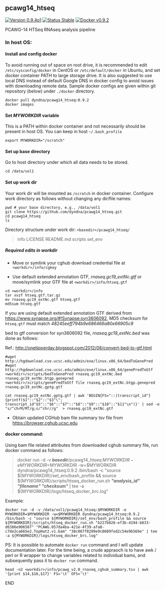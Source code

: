 ## pcawg14_htseq

[![Version 0.9.4p1](https://img.shields.io/badge/version-0.9.4p1-brightgreen.svg)](https://github.com/dyndna/pcawg14_htseq) [![Status Stable](https://img.shields.io/badge/status-stable-brightgreen.svg)](https://github.com/dyndna/pcawg14_htseq) [![Docker v0.9.2](https://img.shields.io/badge/docker-dyndna/pcawg14_htseq:0.9.2-brightgreen.svg "docker pull dyndna/pcawg14_htseq:0.9.2")](https://registry.hub.docker.com/u/dyndna/pcawg14_htseq)

[//]: # (https://img.shields.io/badge/status-offline-red.svg)

PCAWG-14 HTSeq RNAseq analysis pipeline

### In host OS:

#### Install and config docker

To avoid running out of space on root drive, it is recommended to edit `/etc/sysconfig/docker` in CentOS or `/etc/default/docker` in Ubuntu, and set docker container PATH to large storage drive. It is also suggested to use local DNS instead of default Google DNS in docker config to avoid issues with downloading remote data. Sample docker configs are given within git repository (below) under `./docker` directory.

```
docker pull dyndna/pcawg14_htseq:0.9.2
docker images
```

#### Set *MYWORKDIR* variable

This is a PATH within docker container and not necessarily should be present in host OS. You can keep in host `~/.bash_profile`

    export MYWORKDIR="/scratch"

#### Set up base directory

Go to host directory under which all data needs to be stored.

    cd /data/vol1

#### Set up work dir

Your work dir will be mounted as `/scratch` in docker container. Configure work directory as follows without changing any dir/file names:

```
pwd # your base directory, e.g., /data/vol1
git clone https://github.com/dyndna/pcawg14_htseq.git
cd pcawg14_htseq
ls
```

Directory structure under work dir: `<basedir>/pcawg14_htseq/`

>info  LICENSE  README.md  scripts  set_env

##### Required edits in workdir

*   Move or symlink your cghub download credential file at `<workdir>/info/cgkey`

*   Use default extended annotation GTF, *rnaseq.gc19_extNc.gtf* or move/symlink your GTF file at `<workdir>/info/htseq.gtf`

```
cd <workdir>/info
tar xvzf htseq.gtf.tar.gz
mv rnaseq.gc19_extNc.gtf htseq.gtf
md5sum htseq.gtf
```

If you are using default extended annotation GTF derived from https://www.synapse.org/#!Synapse:syn3606092, MD5 checksum for `htseq.gtf` must match *48245eeff794b9e686466a80e66905c9*

bed to gtf conversion for syn3606092 file, *rnaseq.gc19_extNc.bed* was done as follows:

Ref.: http://onetipperday.blogspot.com/2012/08/convert-bed-to-gtf.html

    #wget http://hgdownload.cse.ucsc.edu/admin/exe/linux.x86_64/bedToGenePred
    #wget http://hgdownload.cse.ucsc.edu/admin/exe/linux.x86_64/genePredToGtf
    <workdir>/scripts/bedToGenePred rnaseq.gc19_extNc.bed rnaseq.gc19_extNc.btgp.genepred
    <workdir>/scripts/genePredToGtf file rnaseq.gc19_extNc.btgp.genepred rnaseq.gc19_extNc.gptg.gtf

    cat rnaseq.gc19_extNc.gptg.gtf | awk 'BEGIN{FS="::|transcript_id"}{printf($1"::"$2"::"$3"\"; transcript_id"$5"::"$6"::"$7"::"$8"::"$9"::"$10"::"$11"\n")}' | sed -e "s/^chrM/MT/g;s/^chr//g"  > rnaseq.gc19_extNc.gtf

*   Obtain updated CGHub bam file summary tsv file from https://browser.cghub.ucsc.edu

#### docker command:

Using bam file related attributes from downloaded cghub summary file, run docker command as follows:

>docker run -d -v ***basedir***/pcawg14_htseq:$MYWORKDIR -e MYWORKDIR=$MYWORKDIR -w=$MYWORKDIR dyndna/pcawg14_htseq:0.9.2 /bin/bash -c "source ${MYWORKDIR}/set_env/bash_profile && source ${MYWORKDIR}/scripts/htseq_docker_run.sh ***"analysis_id" "filename" "checksum"*** | tee -a ${MYWORKDIR}/logs/htseq_docker_brc.log"

Example:

    docker run -d -v /data/vol1/pcawg14_htseq:$MYWORKDIR -e MYWORKDIR=$MYWORKDIR -w=$MYWORKDIR dyndna/pcawg14_htseq:0.9.2 /bin/bash -c "source ${MYWORKDIR}/set_env/bash_profile && source ${MYWORKDIR}/scripts/htseq_docker_run.sh "b227b026-ef3b-4194-b833-d6386e906587" "PCAWG.057da4ba-421e-4f39-afa8-c7de2ca665e2.TopHat2.v1.bam" "38c067f8289e9c0689fed2c54e9b569e" | tee -a ${MYWORKDIR}/logs/htseq_docker_brc.log"

PS: It is possible to automate `docker run` command and I will update documentation later. For the time being, a crude appraoch is to have awk / perl or R wrapper to change variables related to individual bams, and subsequently pass it to `docker run` command.

    head -n2 <workdir>/info/pcawg_v2.0_rnaseq_cghub_summary.tsv | awk '{print $14,$16,$17}' FS='\t' OFS='\t'

END

